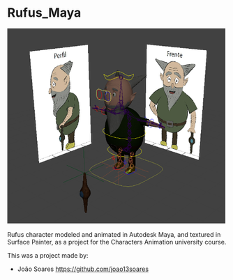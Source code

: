 # Rufus_Maya

<img src = "https://github.com/joao13soares/Rufus_Maya/blob/main/Rufus.png" width = "500">

Rufus character modeled and animated in Autodesk Maya, and textured in Surface Painter, as a project for the Characters Animation university course.

This was a project made by:
- João Soares https://github.com/joao13soares
